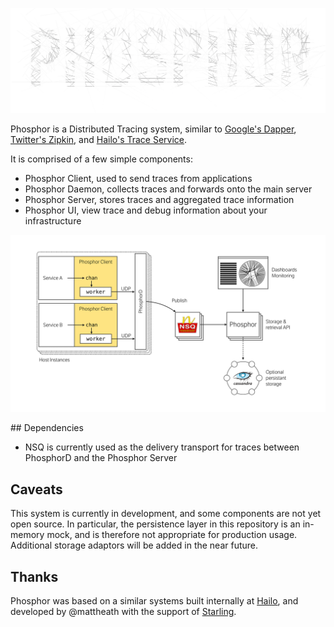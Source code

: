 ![](docs/logo.png)

Phosphor is a Distributed Tracing system, similar to [Google's Dapper](research.google.com/pubs/pub36356.html),  [Twitter's Zipkin](twitter.github.io/zipkin), and [Hailo's Trace Service](https://speakerdeck.com/mattheath/observability-in-micro-service-architectures).

It is comprised of a few simple components:

 - Phosphor Client, used to send traces from applications
 - Phosphor Daemon, collects traces and forwards onto the main server
 - Phosphor Server, stores traces and aggregated trace information
 - Phosphor UI, view trace and debug information about your infrastructure

![Phosphor Architecture](docs/phosphor/outline.png)

## Dependencies

 - NSQ is currently used as the delivery transport for traces between PhosphorD and the Phosphor Server

## Caveats

This system is currently in development, and some components are not yet open source. In particular, the persistence layer in this repository is an in-memory mock, and is therefore not appropriate for production usage. Additional storage adaptors will be added in the near future.

## Thanks

Phosphor was based on a similar systems built internally at [Hailo](https://hailoapp.com), and developed by @mattheath with the support of [Starling](https://starlingbank.co.uk).
